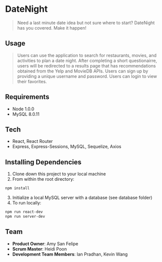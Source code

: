 # DateNight

> Need a last minute date idea but not sure where to start? DateNight has you covered. Make it happen!

## Usage

> Users can use the application to search for restaurants, movies, and activities to plan a date night. After completing a short questionairre, users will be redirected to a results page that has recommendations obtained from the Yelp and MovieDB APIs. Users can sign up by providing a unique username and password. Users can login to view their favorites.

## Requirements

- Node 1.0.0
- MySQL 8.0.11

## Tech

- React, React Router
- Express, Express-Sessions, MySQL, Sequelize, Axios

## Installing Dependencies

1. Clone down this project to your local machine
2. From within the root directory:
```sh
npm install
```
3. Initialize a local MySQL server with a database (see database folder)
4. To run locally:
```sh
npm run react-dev
npm run server-dev
```

## Team

  - __Product Owner__: Amy San Felipe
  - __Scrum Master__: Heidi Poon
  - __Development Team Members__: Ian Pradhan, Kevin Wang
